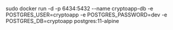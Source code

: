 sudo docker run -d -p 6434:5432  --name cryptoapp-db  -e POSTGRES_USER=cryptoapp  -e POSTGRES_PASSWORD=dev  -e POSTGRES_DB=cryptoapp  postgres:11-alpine